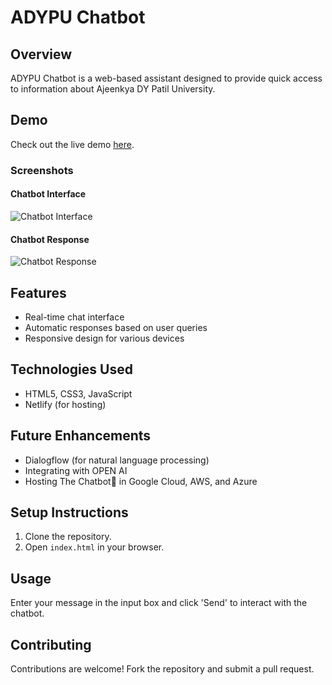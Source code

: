 # ADYPU Chatbot

## Overview

ADYPU Chatbot is a web-based assistant designed to provide quick access to information about Ajeenkya DY Patil University.

## Demo

Check out the live demo [here](https://adypu-chatbot.netlify.app/).

### Screenshots

#### Chatbot Interface
![Chatbot Interface](chatbot-interface.png)

#### Chatbot Response
![Chatbot Response](chatbot-response.png)

## Features

- Real-time chat interface
- Automatic responses based on user queries
- Responsive design for various devices

## Technologies Used

- HTML5, CSS3, JavaScript
- Netlify (for hosting)

## Future Enhancements

- Dialogflow (for natural language processing)
- Integrating with OPEN AI
- Hosting The Chatbot💬 in Google Cloud, AWS, and Azure

## Setup Instructions

1. Clone the repository.
2. Open `index.html` in your browser.

## Usage

Enter your message in the input box and click 'Send' to interact with the chatbot.

## Contributing

Contributions are welcome! Fork the repository and submit a pull request.
